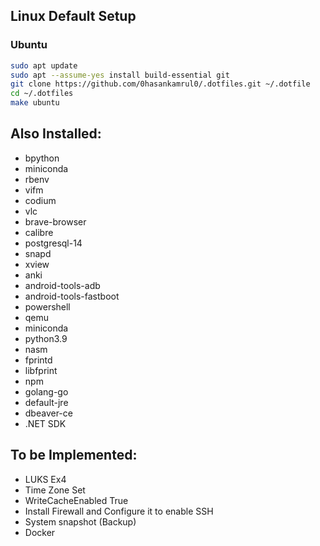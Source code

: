 ## Linux Default Setup
### Ubuntu
```bash
sudo apt update 
sudo apt --assume-yes install build-essential git
git clone https://github.com/0hasankamrul0/.dotfiles.git ~/.dotfile
cd ~/.dotfiles
make ubuntu
```

## Also Installed:
* bpython
* miniconda
* rbenv
* vifm
* codium
* vlc
* brave-browser
* calibre
* postgresql-14
* snapd
* xview
* anki
* android-tools-adb
* android-tools-fastboot
* powershell
* qemu
* miniconda
* python3.9
* nasm
* fprintd
* libfprint
* npm
* golang-go
* default-jre
* dbeaver-ce
* .NET SDK


## To be Implemented:
* LUKS Ex4
* Time Zone Set
* WriteCacheEnabled True
* Install Firewall and Configure it to enable SSH
* System snapshot (Backup)
* Docker

